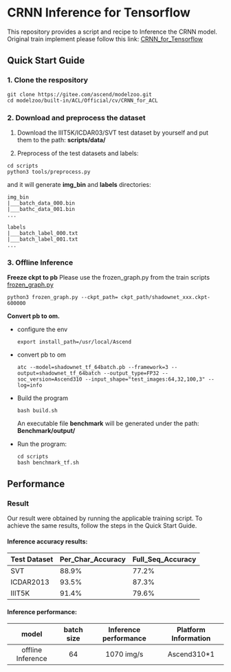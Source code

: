 

# CRNN Inference for Tensorflow 

This repository provides a script and recipe to Inference the CRNN model. Original train implement please follow this link: [CRNN_for_Tensorflow](https://gitee.com/ascend/modelzoo/tree/master/built-in/TensorFlow/Official/cv/detection/CRNN_for_TensorFlow)

## Quick Start Guide

### 1. Clone the respository

```shell
git clone https://gitee.com/ascend/modelzoo.git
cd modelzoo/built-in/ACL/Official/cv/CRNN_for_ACL
```

### 2. Download and preprocess the dataset

1. Download the IIIT5K/ICDAR03/SVT test dataset by yourself and put them to the path: **scripts/data/**

2. Preprocess of the test datasets and labels:
```
cd scripts
python3 tools/preprocess.py
```
and it will generate **img_bin** and **labels** directories:
```
img_bin
|___batch_data_000.bin
|___bathc_data_001.bin
...

labels
|___batch_label_000.txt
|___batch_label_001.txt
...
```

### 3. Offline Inference
**Freeze ckpt to pb**
Please use the frozen_graph.py from the train scripts [frozen_graph.py](https://gitee.com/ascend/modelzoo/blob/master/built-in/TensorFlow/Official/cv/detection/CRNN_for_TensorFlow/tools/frozen_graph.py)
```
python3 frozen_graph.py --ckpt_path= ckpt_path/shadownet_xxx.ckpt-600000
```

**Convert pb to om.**

- configure the env

  ```
  export install_path=/usr/local/Ascend
  ```

- convert pb to om

  ```
  atc --model=shadownet_tf_64batch.pb --framework=3 --output=shadownet_tf_64batch --output_type=FP32 --soc_version=Ascend310 --input_shape="test_images:64,32,100,3" --log=info
  ```

- Build the program

  ```
  bash build.sh
  ```
  An executable file **benchmark** will be generated under the path: **Benchmark/output/**

- Run the program:

  ```
  cd scripts
  bash benchmark_tf.sh
  ```



## Performance

### Result

Our result were obtained by running the applicable training script. To achieve the same results, follow the steps in the Quick Start Guide.

#### Inference accuracy results:

| Test Dataset | Per_Char_Accuracy | Full_Seq_Accuracy |
|--------------|-------------------|-------------------|
| SVT          | 88.9%             | 77.2%             |
| ICDAR2013    | 93.5%             | 87.3%             |
| IIIT5K       | 91.4%             | 79.6%             |


#### Inference performance:

|       model       | batch size | Inference performance | Platform Information |
| :---------------: | :--------: | :-------------------: |:-------------------: |
| offline Inference |     64      |       1070 img/s       | Ascend310*1        |
